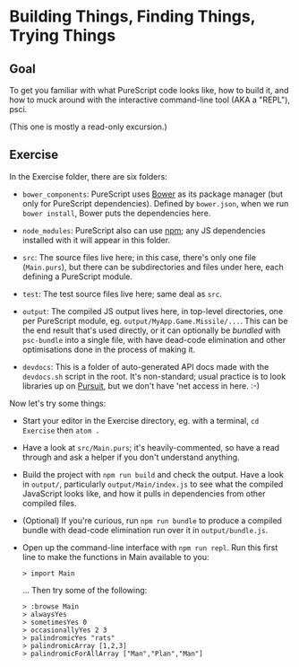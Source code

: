 # Building Things, Finding Things, Trying Things

## Goal

To get you familiar with what PureScript code looks like, how to build it, and how to muck
around with the interactive command-line tool (AKA a "REPL"), psci.

(This one is mostly a read-only excursion.)


## Exercise

In the Exercise folder, there are six folders:

* `bower_components`: PureScript uses [Bower](http://bower.io/) as its package manager (but only
  for PureScript dependencies). Defined by `bower.json`, when we run `bower install`, Bower puts
  the dependencies here.

* `node_modules`: PureScript also can use [npm](https://www.npmjs.com/); any JS dependencies
  installed with it will appear in this folder.

* `src`: The source files live here; in this case, there's only one file (`Main.purs`), but there
  can be subdirectories and files under here, each defining a PureScript module.

* `test`: The test source files live here; same deal as `src`.

* `output`: The compiled JS output lives here, in top-level directories, one per PureScript module,
  eg. `output/MyApp.Game.Missile/...`. This can be the end result that's used directly, or it can
  optionally be _bundled_ with `psc-bundle` into a single file, with have dead-code elimination and
  other optimisations done in the process of making it.

* `devdocs`: This is a folder of auto-generated API docs made with the `devdocs.sh` script in the root.
  It's non-standard; usual practice is to look libraries up on [Pursuit](http://pursuit.purescript.org/),
  but we don't have 'net access in here. :-)


Now let's try some things:

* Start your editor in the Exercise directory, eg. with a terminal, `cd Exercise` then `atom .`

* Have a look at `src/Main.purs`; it's heavily-commented, so have a read through and ask a
  helper if you don't understand anything.

* Build the project with `npm run build` and check the output. Have a look in `output/`,
  particularly `output/Main/index.js` to see what the compiled JavaScript looks like, and how it pulls
  in dependencies from other compiled files.

* (Optional) If you're curious, run `npm run bundle` to produce a compiled bundle with dead-code
  elimination run over it in `output/bundle.js`.

* Open up the command-line interface with `npm run repl`. Run this first line to make the functions
  in Main available to you:  
  ```
  > import Main
  ```  
  ... Then try some of the following:  
  ```
  > :browse Main
  > alwaysYes
  > sometimesYes 0
  > occasionallyYes 2 3
  > palindromicYes "rats"
  > palindromicArray [1,2,3]
  > palindromicForAllArray ["Man","Plan","Man"]
  ```
